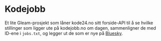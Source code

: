 # Kodejobb

Et lite Gleam-prosjekt som låner kode24.no sitt forside-API til å se
hvilke stillinger som ligger ute på kodejobb.no om dagen, sammenligner de med
ID-ene i `jobs.txt`, og legger ut de som er nye på [Bluesky](https://bsky.app/profile/kodejobb.bsky.social).
